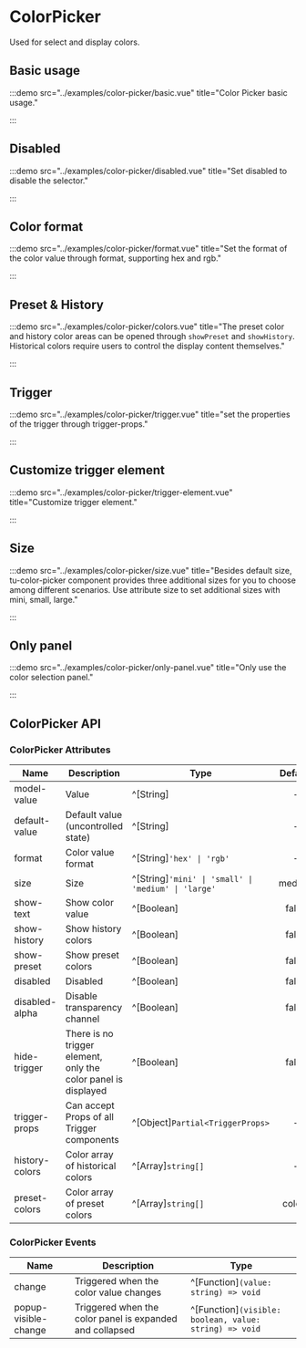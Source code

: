 # ColorPicker

Used for select and display colors.

## Basic usage

:::demo src="../examples/color-picker/basic.vue" title="Color Picker basic usage."

:::

## Disabled

:::demo src="../examples/color-picker/disabled.vue" title="Set disabled to disable the selector."

:::

## Color format

:::demo src="../examples/color-picker/format.vue" title="Set the format of the color value through format, supporting hex and rgb."

:::

## Preset & History

:::demo src="../examples/color-picker/colors.vue" title="The preset color and history color areas can be opened through `showPreset` and `showHistory`. Historical colors require users to control the display content themselves."

:::

## Trigger

:::demo src="../examples/color-picker/trigger.vue" title="set the properties of the trigger through trigger-props."

:::

## Customize trigger element

:::demo src="../examples/color-picker/trigger-element.vue" title="Customize trigger element."

:::

## Size

:::demo src="../examples/color-picker/size.vue" title="Besides default size, tu-color-picker component provides three additional sizes for you to choose among different scenarios. Use attribute size to set additional sizes with mini, small, large."

:::

## Only panel

:::demo src="../examples/color-picker/only-panel.vue" title="Only use the color selection panel."

:::

## ColorPicker API

### ColorPicker Attributes

| Name | Description | Type | Default |
| ------ | ---- | ---- | :----: |
| model-value | Value | ^[String] | - |
| default-value | Default value (uncontrolled state) | ^[String] | - |
| format | Color value format | ^[String]`'hex' \| 'rgb'` | - |
| size | Size | ^[String]`'mini' \| 'small' \| 'medium' \| 'large'` | medium |
| show-text | Show color value | ^[Boolean] | false |
| show-history | Show history colors | ^[Boolean] | false |
| show-preset | Show preset colors | ^[Boolean] | false |
| disabled | Disabled | ^[Boolean] | false |
| disabled-alpha | Disable transparency channel | ^[Boolean] | false |
| hide-trigger | There is no trigger element, only the color panel is displayed | ^[Boolean] | false |
| trigger-props | Can accept Props of all Trigger components | ^[Object]`Partial<TriggerProps>` | - |
| history-colors | Color array of historical colors | ^[Array]`string[]` | - |
| preset-colors | Color array of preset colors | ^[Array]`string[]` | colors |

### ColorPicker Events

| Name | Description | Type |
| ------ | ---- | ---- |
| change | Triggered when the color value changes | ^[Function]`(value: string) => void` |
| popup-visible-change | Triggered when the color panel is expanded and collapsed | ^[Function]`(visible: boolean, value: string) => void` |
